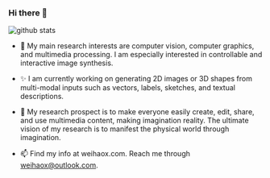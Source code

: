 ### Hi there 👋

![github stats](https://github-readme-stats.vercel.app/api?username=weihaox&show_icons=true&theme=default&hide=issues&count_private=true)

<!--
theme:dark, radical, merko, gruvbox, tokyonight, onedark, cobalt, synthwave, highcontrast, dracula
check all theme at https://github.com/anuraghazra/github-readme-stats/blob/master/themes/README.md
**weihao/weihaox** is a ✨ _special_ ✨ repository because its `README.md` (this file) appears on your GitHub profile.

Here are some ideas to get you started:

- 🔭 I’m currently working on ...
- 🌱 I’m currently learning ...
- 👯 I’m looking to collaborate on ...
- 🤔 I’m looking for help with ...
- 💬 Ask me about ...
- 📫 How to reach me: ...
- 😄 Pronouns: ...
- ⚡ Fun fact: ...
-->
- 🔭 My main research interests are computer vision, computer graphics, and multimedia processing. I am especially interested in controllable and interactive image synthesis. 

- ✨ I am currently working on generating 2D images or 3D shapes from multi-modal inputs such as vectors, labels, sketches, and textual descriptions. 

- 🌱 My research prospect is to make everyone easily create, edit, share, and use multimedia content, making imagination reality. The ultimate vision of my research is to manifest the physical world through imagination.

- 📫 Find my info at weihaox.com. Reach me through weihaox@outlook.com.
